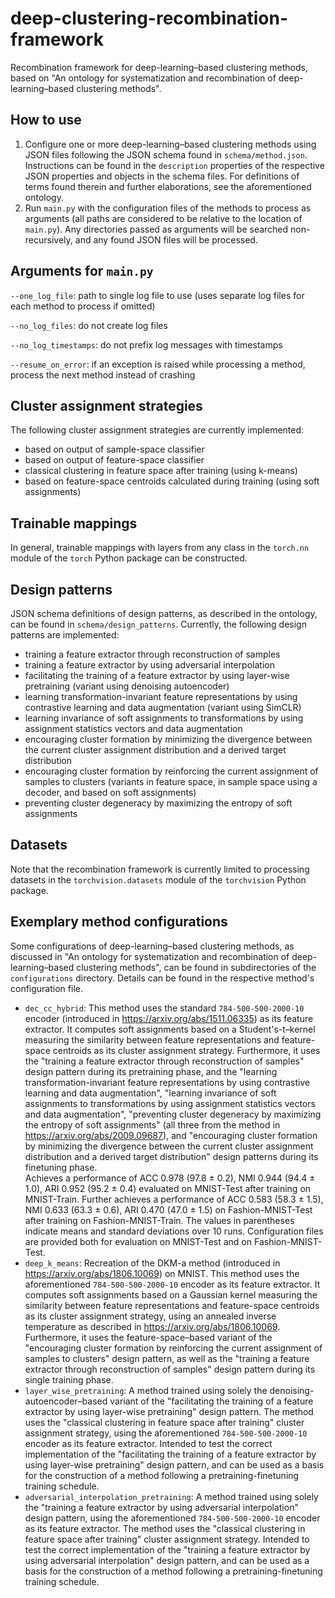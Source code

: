 # deep-clustering-recombination-framework

Recombination framework for deep-learning–based clustering methods, based on "An ontology for systematization and recombination of deep-learning–based clustering methods".

## How to use

1. Configure one or more deep-learning–⁠based clustering methods using JSON files following the JSON schema found in ``schema/method.json``. Instructions can be found in the ``description`` properties of the respective JSON properties and objects in the schema files. For definitions of terms found therein and further elaborations, see the aforementioned ontology.
2. Run ``main.py`` with the configuration files of the methods to process as arguments (all paths are considered to be relative to the location of ``main.py``). Any directories passed as arguments will be searched non-recursively, and any found JSON files will be processed.

## Arguments for ``main.py``
``--one_log_file``: path to single log file to use (uses separate log files for each method to process if omitted)

``--no_log_files``: do not create log files

``--no_log_timestamps``: do not prefix log messages with timestamps

``--resume_on_error``: if an exception is raised while processing a method, process the next method instead of crashing

## Cluster assignment strategies

The following cluster assignment strategies are currently implemented:
* based on output of sample-space classifier
* based on output of feature-space classifier
* classical clustering in feature space after training (using k-means)
* based on feature-space centroids calculated during training (using soft assignments)

## Trainable mappings

In general, trainable mappings with layers from any class in the ``torch.nn`` module of the ``torch`` Python package can be constructed.

## Design patterns
JSON schema definitions of design patterns, as described in the ontology, can be found in ``schema/design_patterns``. Currently, the following design patterns are implemented:
* training a feature extractor through reconstruction of samples
* training a feature extractor by using adversarial interpolation
* facilitating the training of a feature extractor by using layer-wise pretraining (variant using denoising autoencoder)
* learning transformation-invariant feature representations by using contrastive learning and data augmentation (variant using SimCLR)
* learning invariance of soft assignments to transformations by using assignment statistics vectors and data augmentation
* encouraging cluster formation by minimizing the divergence between the current cluster assignment distribution and a derived target distribution
* encouraging cluster formation by reinforcing the current assignment of samples to clusters (variants in feature space, in sample space using a decoder, and based on soft assignments)
* preventing cluster degeneracy by maximizing the entropy of soft assignments

## Datasets

Note that the recombination framework is currently limited to processing datasets in the ``torchvision.datasets`` module of the ``torchvision`` Python package.

## Exemplary method configurations
Some configurations of deep-learning–based clustering methods, as discussed in "An ontology for systematization and recombination of deep-learning–based clustering methods", can be found in subdirectories of the ``configurations`` directory. Details can be found in the respective method's configuration file.
* ``dec_cc_hybrid``: This method uses the standard ``784-500-500-2000-10`` encoder (introduced in https://arxiv.org/abs/1511.06335) as its feature extractor. It computes soft assignments based on a Student's-t–kernel measuring the similarity between feature representations and feature-space centroids as its cluster assignment strategy. Furthermore, it uses the "training a feature extractor through reconstruction of samples" design pattern during its pretraining phase, and the "learning transformation-invariant feature representations by using contrastive learning and data augmentation", "learning invariance of soft assignments to transformations by using assignment statistics vectors and data augmentation", "preventing cluster degeneracy by maximizing the entropy of soft assignments" (all three from the method in https://arxiv.org/abs/2009.09687), and "encouraging cluster formation by minimizing the divergence between the current cluster assignment distribution and a derived target distribution" design patterns during its finetuning phase.\
Achieves a performance of ACC 0.978 (97.8 ± 0.2), NMI 0.944 (94.4 ± 1.0), ARI 0.952 (95.2 ± 0.4) evaluated on MNIST-Test after training on MNIST-Train. Further achieves a performance of ACC 0.583 (58.3 ± 1.5), NMI 0.633 (63.3 ± 0.6), ARI 0.470 (47.0 ± 1.5) on Fashion-MNIST-Test after training on Fashion-MNIST-Train. The values in parentheses indicate means and standard deviations over 10 runs. Configuration files are provided both for evaluation on MNIST-Test and on Fashion-MNIST-Test.
* ``deep_k_means``: Recreation of the DKM-a method (introduced in https://arxiv.org/abs/1806.10069) on MNIST. This method uses the aforementioned ``784-500-500-2000-10`` encoder as its feature extractor. It computes soft assignments based on a Gaussian kernel measuring the similarity between feature representations and feature-space centroids as its cluster assignment strategy, using an annealed inverse temperature as described in https://arxiv.org/abs/1806.10069. Furthermore, it uses the feature-space–based variant of the "encouraging cluster formation by reinforcing the current assignment of samples to clusters" design pattern, as well as the "training a feature extractor through reconstruction of samples" design pattern during its single training phase.
* ``layer_wise_pretraining``: A method trained using solely the denoising-autoencoder–based variant of the "facilitating the training of a feature extractor by using layer-wise pretraining" design pattern. The method uses the "classical clustering in feature space after training" cluster assignment strategy, using the aforementioned ``784-500-500-2000-10`` encoder as its feature extractor. Intended to test the correct implementation of the "facilitating the training of a feature extractor by using layer-wise pretraining" design pattern, and can be used as a basis for the construction of a method following a pretraining-finetuning training schedule.
* ``adversarial_interpolation_pretraining``: A method trained using solely the "training a feature extractor by using adversarial interpolation" design pattern, using the aforementioned ``784-500-500-2000-10`` encoder as its feature extractor. The method uses the "classical clustering in feature space after training" cluster assignment strategy. Intended to test the correct implementation of the "training a feature extractor by using adversarial interpolation" design pattern, and can be used as a basis for the construction of a method following a pretraining-finetuning training schedule.